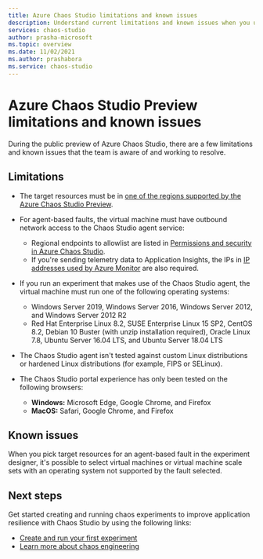```yaml
---
title: Azure Chaos Studio limitations and known issues
description: Understand current limitations and known issues when you use Azure Chaos Studio.
services: chaos-studio
author: prasha-microsoft 
ms.topic: overview
ms.date: 11/02/2021
ms.author: prashabora
ms.service: chaos-studio
---
```


# Azure Chaos Studio Preview limitations and known issues

During the public preview of Azure Chaos Studio, there are a few limitations and known issues that the team is aware of and working to resolve.

## Limitations

* The target resources must be in [one of the regions supported by the Azure Chaos Studio Preview](https://azure.microsoft.com/global-infrastructure/services/?products=chaos-studio).
* For agent-based faults, the virtual machine must have outbound network access to the Chaos Studio agent service:
    * Regional endpoints to allowlist are listed in [Permissions and security in Azure Chaos Studio](chaos-studio-permissions-security.md#network-security).
    * If you're sending telemetry data to Application Insights, the IPs in [IP addresses used by Azure Monitor](../azure-monitor/app/ip-addresses.md) are also required.
* If you run an experiment that makes use of the Chaos Studio agent, the virtual machine must run one of the following operating systems:

    * Windows Server 2019, Windows Server 2016, Windows Server 2012, and Windows Server 2012 R2
    * Red Hat Enterprise Linux 8.2, SUSE Enterprise Linux 15 SP2, CentOS 8.2, Debian 10 Buster (with unzip installation required), Oracle Linux 7.8, Ubuntu Server 16.04 LTS, and Ubuntu Server 18.04 LTS
* The Chaos Studio agent isn't tested against custom Linux distributions or hardened Linux distributions (for example, FIPS or SELinux).
* The Chaos Studio portal experience has only been tested on the following browsers:
    * **Windows:** Microsoft Edge, Google Chrome, and Firefox
    * **MacOS:** Safari, Google Chrome, and Firefox

## Known issues
When you pick target resources for an agent-based fault in the experiment designer, it's possible to select virtual machines or virtual machine scale sets with an operating system not supported by the fault selected.

## Next steps
Get started creating and running chaos experiments to improve application resilience with Chaos Studio by using the following links:
- [Create and run your first experiment](chaos-studio-tutorial-service-direct-portal.md)
- [Learn more about chaos engineering](chaos-studio-chaos-engineering-overview.md)
